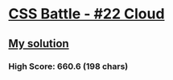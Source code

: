 # [CSS Battle - #22 Cloud](https://cssbattle.dev/play/22)

## [My solution](https://arpadgbondor.github.io/CSSBattle-22/)

### High Score: 660.6 (198 chars)
